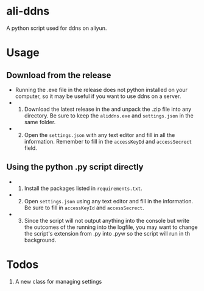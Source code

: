 # ali-ddns
A python script used for ddns on aliyun.
# Usage
## Download from the release

* Running the .exe file in the release does not python installed on your computer, 
so it may be useful if you want to use ddns on a server.
* 1. Download the latest release in the and unpack the .zip file into any directory.
Be sure to keep the `aliddns.exe` and `settings.json` in the same folder.
* 2. Open the `settings.json` with any text editor and fill in all the information.
Remember to fill in the `accessKeyId` and `accessSecrect` field.

## Using the python .py script directly

* 1. Install the packages listed in `requirements.txt`.
* 2. Open `settings.json` using any text editor and fill in the information.
Be sure to fill in `accessKeyId` and `accessSecrect`.
* 3. Since the script will not output anything into the console but write the
outcomes of the running into the logfile, you may want to change the script's
extension from .py into .pyw so the script will run in th background.

# Todos
1. A new class for managing settings
